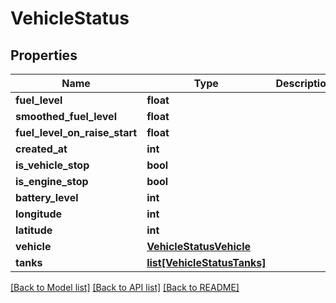 # VehicleStatus

## Properties
Name | Type | Description | Notes
------------ | ------------- | ------------- | -------------
**fuel_level** | **float** |  | [optional] 
**smoothed_fuel_level** | **float** |  | [optional] 
**fuel_level_on_raise_start** | **float** |  | [optional] 
**created_at** | **int** |  | [optional] 
**is_vehicle_stop** | **bool** |  | [optional] 
**is_engine_stop** | **bool** |  | [optional] 
**battery_level** | **int** |  | [optional] 
**longitude** | **int** |  | [optional] 
**latitude** | **int** |  | [optional] 
**vehicle** | [**VehicleStatusVehicle**](VehicleStatusVehicle.md) |  | [optional] 
**tanks** | [**list[VehicleStatusTanks]**](VehicleStatusTanks.md) |  | [optional] 

[[Back to Model list]](../README.md#documentation-for-models) [[Back to API list]](../README.md#documentation-for-api-endpoints) [[Back to README]](../README.md)

